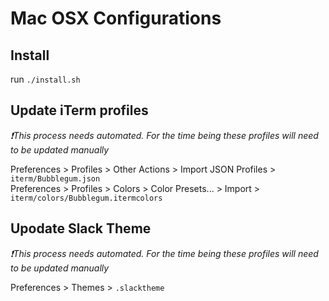 # Mac OSX Configurations

## Install
run `./install.sh`

## Update iTerm profiles
<i>❗️This process needs automated. For the time being these profiles will need to be updated manually</i></br>

Preferences > Profiles > Other Actions > Import JSON Profiles > `iterm/Bubblegum.json`</br>
Preferences > Profiles > Colors > Color Presets... > Import > `iterm/colors/Bubblegum.itermcolors`</br>

## Upodate Slack Theme
<i>❗️This process needs automated. For the time being these profiles will need to be updated manually</i></br>

Preferences > Themes > `.slacktheme`
